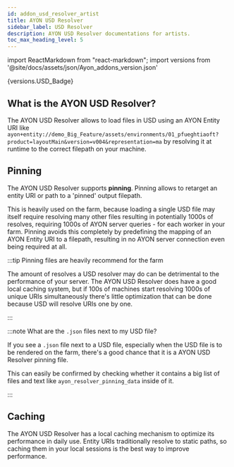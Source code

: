 ```yaml
---
id: addon_usd_resolver_artist
title: AYON USD Resolver
sidebar_label: USD Resolver
description: AYON USD Resolver documentations for artists.
toc_max_heading_level: 5
---
```


import ReactMarkdown from "react-markdown";
import versions from '@site/docs/assets/json/Ayon_addons_version.json'

<ReactMarkdown>
  {versions.USD_Badge}
</ReactMarkdown>

## What is the AYON USD Resolver?

The AYON USD Resolver allows to load files in USD using an AYON Entity URI like `ayon+entity://demo_Big_Feature/assets/environments/01_pfueghtiaoft?product=layoutMain&version=v004&representation=ma` by resolving it at runtime to the correct filepath on your machine.

## Pinning

The AYON USD Resolver supports **pinning**. Pinning allows to retarget an entity URI or path to a 'pinned' output filepath.

This is heavily used on the farm, because loading a single USD file may itself require resolving many other files resulting in potentially 1000s of resolves, requiring 1000s of AYON server queries - for each worker in your farm. Pinning avoids this completely by predefining the mapping of an AYON Entity URI to a filepath, resulting in no AYON server connection even being required at all.

:::tip Pinning files are heavily recommend for the farm

The amount of resolves a USD resolver may do can be detrimental to the performance of your server. The AYON USD Resolver does have a good local caching system, but if 100s of machines start resolving 1000s of unique URIs simultaneously there's little optimization that can be done because USD will resolve URIs one by one.

:::

:::note What are the `.json` files next to my USD file?

If you see a `.json` file next to a USD file, especially when the USD file is to be rendered on the farm, there's a good chance that it is a AYON USD Resolver pinning file.

This can easily be confirmed by checking whether it contains a big list of files and text like `ayon_resolver_pinning_data` inside of it.

:::

## Caching

The AYON USD Resolver has a local caching mechanism to optimize its performance in
daily use. Entity URIs traditionally resolve to static paths, so caching them in your local sessions is the best way to improve performance.